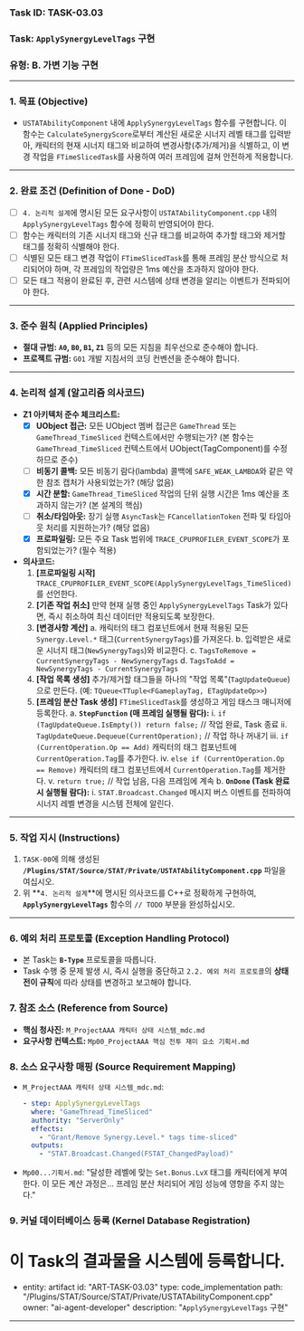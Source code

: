 ### **Task ID: TASK-03.03**
### **Task: `ApplySynergyLevelTags` 구현**
### **유형: B. 가변 기능 구현**

---
### **1. 목표 (Objective)**
*   `USTATAbilityComponent` 내에 `ApplySynergyLevelTags` 함수를 구현합니다. 이 함수는 `CalculateSynergyScore`로부터 계산된 새로운 시너지 레벨 태그를 입력받아, 캐릭터의 현재 시너지 태그와 비교하여 변경사항(추가/제거)을 식별하고, 이 변경 작업을 `FTimeSlicedTask`를 사용하여 여러 프레임에 걸쳐 안전하게 적용합니다.

---
### **2. 완료 조건 (Definition of Done - DoD)**
- [ ] `4. 논리적 설계`에 명시된 모든 요구사항이 `USTATAbilityComponent.cpp` 내의 `ApplySynergyLevelTags` 함수에 정확히 반영되어야 한다.
- [ ] 함수는 캐릭터의 기존 시너지 태그와 신규 태그를 비교하여 추가할 태그와 제거할 태그를 정확히 식별해야 한다.
- [ ] 식별된 모든 태그 변경 작업이 `FTimeSlicedTask`를 통해 프레임 분산 방식으로 처리되어야 하며, 각 프레임의 작업량은 1ms 예산을 초과하지 않아야 한다.
- [ ] 모든 태그 적용이 완료된 후, 관련 시스템에 상태 변경을 알리는 이벤트가 전파되어야 한다.

---
### **3. 준수 원칙 (Applied Principles)**
*   **절대 규범:** **`A0`, `B0`, `B1`, `Z1`** 등의 모든 지침을 최우선으로 준수해야 합니다.
*   **프로젝트 규범:** `G01` 개발 지침서의 코딩 컨벤션을 준수해야 합니다.

---
### **4. 논리적 설계 (알고리즘 의사코드)**
*   **Z1 아키텍처 준수 체크리스트:**
    - [x] **UObject 접근:** 모든 UObject 멤버 접근은 `GameThread` 또는 `GameThread_TimeSliced` 컨텍스트에서만 수행되는가? (본 함수는 `GameThread_TimeSliced` 컨텍스트에서 UObject(TagComponent)를 수정하므로 준수)
    - [ ] **비동기 콜백:** 모든 비동기 람다(lambda) 콜백에 `SAFE_WEAK_LAMBDA`와 같은 약한 참조 캡처가 사용되었는가? (해당 없음)
    - [x] **시간 분할:** `GameThread_TimeSliced` 작업의 단위 실행 시간은 1ms 예산을 초과하지 않는가? (본 설계의 핵심)
    - [ ] **취소/타임아웃:** 장기 실행 `AsyncTask`는 `FCancellationToken` 전파 및 타임아웃 처리를 지원하는가? (해당 없음)
    - [x] **프로파일링:** 모든 주요 Task 범위에 `TRACE_CPUPROFILER_EVENT_SCOPE`가 포함되었는가? (필수 적용)
*   **의사코드:**
    1.  **[프로파일링 시작]** `TRACE_CPUPROFILER_EVENT_SCOPE(ApplySynergyLevelTags_TimeSliced)`를 선언한다.
    2.  **[기존 작업 취소]** 만약 현재 실행 중인 `ApplySynergyLevelTags` Task가 있다면, 즉시 취소하여 최신 데이터만 적용되도록 보장한다.
    3.  **[변경사항 계산]**
        a. 캐릭터의 태그 컴포넌트에서 현재 적용된 모든 `Synergy.Level.*` 태그(`CurrentSynergyTags`)를 가져온다.
        b. 입력받은 새로운 시너지 태그(`NewSynergyTags`)와 비교한다.
        c. `TagsToRemove = CurrentSynergyTags - NewSynergyTags`
        d. `TagsToAdd = NewSynergyTags - CurrentSynergyTags`
    4.  **[작업 목록 생성]** 추가/제거할 태그들을 하나의 "작업 목록"(`TagUpdateQueue`)으로 만든다. (예: `TQueue<TTuple<FGameplayTag, ETagUpdateOp>>`)
    5.  **[프레임 분산 Task 생성]** `FTimeSlicedTask`를 생성하고 게임 태스크 매니저에 등록한다.
        a. **`StepFunction` (매 프레임 실행될 람다):**
            i.   `if (TagUpdateQueue.IsEmpty()) return false;` // 작업 완료, Task 종료
            ii.  `TagUpdateQueue.Dequeue(CurrentOperation);` // 작업 하나 꺼내기
            iii. `if (CurrentOperation.Op == Add)` 캐릭터의 태그 컴포넌트에 `CurrentOperation.Tag`를 추가한다.
            iv. `else if (CurrentOperation.Op == Remove)` 캐릭터의 태그 컴포넌트에서 `CurrentOperation.Tag`를 제거한다.
            v.  `return true;` // 작업 남음, 다음 프레임에 계속
        b. **`OnDone` (Task 완료 시 실행될 람다):**
            i.   `STAT.Broadcast.Changed` 메시지 버스 이벤트를 전파하여 시너지 레벨 변경을 시스템 전체에 알린다.

---
### **5. 작업 지시 (Instructions)**
1.  `TASK-00`에 의해 생성된 **`/Plugins/STAT/Source/STAT/Private/USTATAbilityComponent.cpp`** 파일을 여십시오.
2.  위 **`4. 논리적 설계`**에 명시된 의사코드를 C++로 정확하게 구현하여, **`ApplySynergyLevelTags`** 함수의 `// TODO` 부분을 완성하십시오.

---
### **6. 예외 처리 프로토콜 (Exception Handling Protocol)**
*   본 Task는 **`B-Type`** 프로토콜을 따릅니다.
*   Task 수행 중 문제 발생 시, 즉시 실행을 중단하고 `2.2. 예외 처리 프로토콜`의 **상태 전이 규칙**에 따라 상태를 변경하고 보고해야 합니다.

### **7. 참조 소스 (Reference from Source)**
*   **핵심 청사진:** `M_ProjectAAA 캐릭터 상태 시스템_mdc.md`
*   **요구사항 컨텍스트:** `Mp00_ProjectAAA 핵심 전투 재미 요소 기획서.md`

### **8. 소스 요구사항 매핑 (Source Requirement Mapping)**
*   `M_ProjectAAA 캐릭터 상태 시스템_mdc.md`:
    ```yaml
    - step: ApplySynergyLevelTags
      where: "GameThread_TimeSliced"
      authority: "ServerOnly"
      effects:
        - "Grant/Remove Synergy.Level.* tags time-sliced"
      outputs:
        - "STAT.Broadcast.Changed(FSTAT_ChangedPayload)"
    ```
*   `Mp00...기획서.md`: "달성한 레벨에 맞는 `Set.Bonus.LvX` 태그를 캐릭터에게 부여한다. 이 모든 계산 과정은... 프레임 분산 처리되어 게임 성능에 영향을 주지 않는다."

### **9. 커널 데이터베이스 등록 (Kernel Database Registration)**
# 이 Task의 결과물을 시스템에 등록합니다.
- entity: artifact
  id: "ART-TASK-03.03"
  type: code_implementation
  path: "/Plugins/STAT/Source/STAT/Private/USTATAbilityComponent.cpp"
  owner: "ai-agent-developer"
  description: "`ApplySynergyLevelTags` 구현"
---
